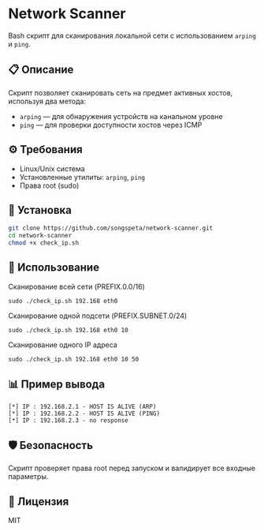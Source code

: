 # Network Scanner

Bash скрипт для сканирования локальной сети с использованием `arping` и `ping`.

## 📋 Описание

Скрипт позволяет сканировать сеть на предмет активных хостов, используя два метода:
- `arping` — для обнаружения устройств на канальном уровне
- `ping` — для проверки доступности хостов через ICMP

## ⚙️ Требования

- Linux/Unix система
- Установленные утилиты: `arping`, `ping`
- Права root (sudo)

## 🚀 Установка

```bash
git clone https://github.com/songspeta/network-scanner.git
cd network-scanner
chmod +x check_ip.sh
```
## 📖 Использование
Сканирование всей сети (PREFIX.0.0/16)
```
sudo ./check_ip.sh 192.168 eth0
```
Сканирование одной подсети (PREFIX.SUBNET.0/24)
```
sudo ./check_ip.sh 192.168 eth0 10
```
Сканирование одного IP адреса
```
sudo ./check_ip.sh 192.168 eth0 10 50
```
## 📊 Пример вывода
```
[*] IP : 192.168.2.1 - HOST IS ALIVE (ARP)
[*] IP : 192.168.2.2 - HOST IS ALIVE (PING)
[*] IP : 192.168.2.3 - no response
```
## 🛡️ Безопасность
Скрипт проверяет права root перед запуском и валидирует все входные параметры.

## 📄 Лицензия
MIT
